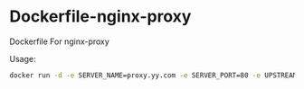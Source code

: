 Dockerfile-nginx-proxy
=============================

Dockerfile For nginx-proxy

Usage:
```bash
docker run -d -e SERVER_NAME=proxy.yy.com -e SERVER_PORT=80 -e UPSTREAM_ADDRESS=192.168.2.114 -e UPSTREAM_PORT=8080 -p 80:80 -v /var/log:/var/log --name proxy wjw465150/nginx-proxy
```
